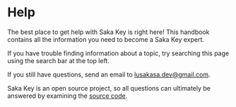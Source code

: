 # Help

The best place to get help with Saka Key is right here! This handbook contains all the information you need to become a Saka Key expert.

If you have trouble finding information about a topic, try searching this page using the search bar at the top left.

If you still have questions, send an email to [lusakasa.dev@gmail.com](mailto:lusakasa.dev@gmail.com).

Saka Key is an open source project, so all questions can ultimately be answered by examining the [source code](https://github.com/lusakasa/saka-key).